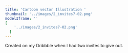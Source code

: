 ```yaml
---
title: 'Cartoon vector Illustration '
thumbnail: '../images/2_invites7-02.png'
modelIframe: ''
[
    '../images/2_invites7-02.png'
  ]
---
```


Created on my Dribbble when I had two invites to give out.
